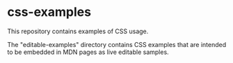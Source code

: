 # css-examples

This repository contains examples of CSS usage.

The "editable-examples" directory contains CSS examples that are intended to be embedded in MDN pages as live editable samples.
